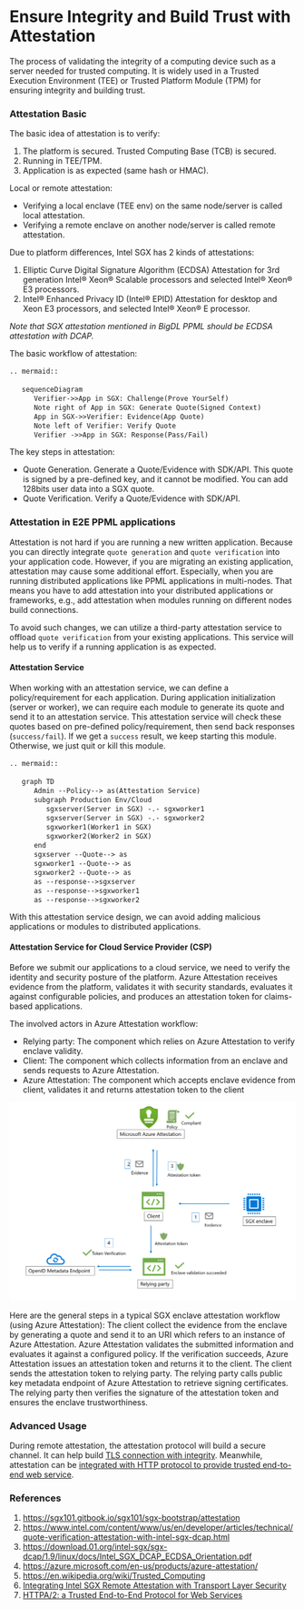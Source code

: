 # Ensure Integrity and Build Trust with Attestation

The process of validating the integrity of a computing device such as a server needed for trusted computing. It is widely used in a Trusted Execution Environment (TEE) or Trusted Platform Module (TPM) for ensuring integrity and building trust.

### Attestation Basic

The basic idea of attestation is to verify:
1. The platform is secured. Trusted Computing Base (TCB) is secured.
2. Running in TEE/TPM.
3. Application is as expected (same hash or HMAC).

Local or remote attestation:

* Verifying a local enclave (TEE env) on the same node/server is called local attestation.
* Verifying a remote enclave on another node/server is called remote attestation.

Due to platform differences, Intel SGX has 2 kinds of attestations:

1. Elliptic Curve Digital Signature Algorithm (ECDSA) Attestation for 3rd generation Intel® Xeon® Scalable processors and selected Intel® Xeon® E3 processors.
2. Intel® Enhanced Privacy ID (Intel® EPID) Attestation for desktop and Xeon E3 processors, and selected Intel® Xeon® E processor.

*Note that SGX attestation mentioned in BigDL PPML should be ECDSA attestation with DCAP.*

The basic workflow of attestation:

```eval_rst
.. mermaid::
   
   sequenceDiagram
      Verifier->>App in SGX: Challenge(Prove YourSelf)
      Note right of App in SGX: Generate Quote(Signed Context)
      App in SGX->>Verifier: Evidence(App Quote)
      Note left of Verifier: Verify Quote
      Verifier ->>App in SGX: Response(Pass/Fail)
```

The key steps in attestation:
* Quote Generation. Generate a Quote/Evidence with SDK/API. This quote is signed by a pre-defined key, and it cannot be modified. You can add 128bits user data into a SGX quote.
* Quote Verification. Verify a Quote/Evidence with SDK/API. 

### Attestation in E2E PPML applications

Attestation is not hard if you are running a new written application. Because you can directly integrate `quote generation` and `quote verification` into your application code. However, if you are migrating an existing application, attestation may cause some additional effort. Especially, when you are running distributed applications like PPML applications in multi-nodes. That means you have to add attestation into your distributed applications or frameworks, e.g., add attestation when modules running on different nodes build connections.

To avoid such changes, we can utilize a third-party attestation service to offload `quote verification` from your existing applications. This service will help us to verify if a running application is as expected.

#### Attestation Service

When working with an attestation service, we can define a policy/requirement for each application. During application initialization (server or worker), we can require each module to generate its quote and send it to an attestation service. This attestation service will check these quotes based on pre-defined policy/requirement, then send back responses (`success/fail`). If we get a `success` result, we keep starting this module. Otherwise, we just quit or kill this module.

```eval_rst
.. mermaid::
   
   graph TD
      Admin --Policy--> as(Attestation Service)
      subgraph Production Env/Cloud
         sgxserver(Server in SGX) -.- sgxworker1
         sgxserver(Server in SGX) -.- sgxworker2
         sgxworker1(Worker1 in SGX)
         sgxworker2(Worker2 in SGX)
      end
      sgxserver --Quote--> as
      sgxworker1 --Quote--> as
      sgxworker2 --Quote--> as
      as --response-->sgxserver
      as --response-->sgxworker1
      as --response-->sgxworker2
```

With this attestation service design, we can avoid adding malicious applications or modules to distributed applications.

#### Attestation Service for Cloud Service Provider (CSP)

Before we submit our applications to a cloud service, we need to verify the identity and security posture of the platform. Azure Attestation receives evidence from the platform, validates it with security standards, evaluates it against configurable policies, and produces an attestation token for claims-based applications.

The involved actors in Azure Attestation workflow:
* Relying party: The component which relies on Azure Attestation to verify enclave validity.
* Client: The component which collects information from an enclave and sends requests to Azure Attestation.
* Azure Attestation: The component which accepts enclave evidence from client, validates it and returns attestation token to the client

![Azure Attestation Workflow](../images/azure_attestation_workflow.png)

Here are the general steps in a typical SGX enclave attestation workflow (using Azure Attestation): The client collect the evidence from the enclave by generating a quote and send it to an URI which refers to an instance of Azure Attestation. Azure Attestation validates the submitted information and evaluates it against a configured policy. If the verification succeeds, Azure Attestation issues an attestation token and returns it to the client. The client sends the attestation token to relying party. The relying party calls public key metadata endpoint of Azure Attestation to retrieve signing certificates. The relying party then verifies the signature of the attestation token and ensures the enclave trustworthiness. 

### Advanced Usage

During remote attestation, the attestation protocol will build a secure channel. It can help build [TLS connection with integrity](https://arxiv.org/pdf/1801.05863.pdf). Meanwhile, attestation can be [integrated with HTTP protocol to provide trusted end-to-end web service](https://arxiv.org/abs/2205.01052).

### References

1. https://sgx101.gitbook.io/sgx101/sgx-bootstrap/attestation
2. https://www.intel.com/content/www/us/en/developer/articles/technical/quote-verification-attestation-with-intel-sgx-dcap.html
3. https://download.01.org/intel-sgx/sgx-dcap/1.9/linux/docs/Intel_SGX_DCAP_ECDSA_Orientation.pdf
4. https://azure.microsoft.com/en-us/products/azure-attestation/
5. https://en.wikipedia.org/wiki/Trusted_Computing
6. [Integrating Intel SGX Remote Attestation with Transport Layer Security](https://arxiv.org/pdf/1801.05863.pdf)
7. [HTTPA/2: a Trusted End-to-End Protocol for Web Services](https://arxiv.org/abs/2205.01052)
